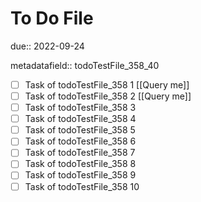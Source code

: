 # To Do File

due:: 2022-09-24

metadatafield:: todoTestFile_358_40

- [ ] Task of todoTestFile_358 1 [[Query me]]
- [ ] Task of todoTestFile_358 2 [[Query me]]
- [ ] Task of todoTestFile_358 3
- [ ] Task of todoTestFile_358 4
- [ ] Task of todoTestFile_358 5
- [ ] Task of todoTestFile_358 6
- [ ] Task of todoTestFile_358 7
- [ ] Task of todoTestFile_358 8
- [ ] Task of todoTestFile_358 9
- [ ] Task of todoTestFile_358 10